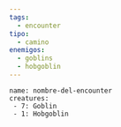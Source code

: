 ```yaml
---
tags:
  - encounter
tipo:
  - camino
enemigos:
  - goblins
  - hobgoblin
---
```

```encounter-table
name: nombre-del-encounter
creatures:
 - 7: Goblin
 - 1: Hobgoblin
```